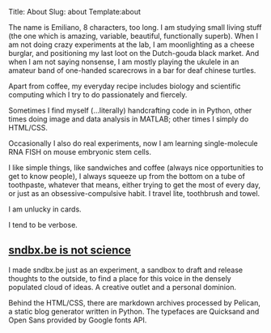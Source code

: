 Title: About
Slug: about
Template:about

The name is Emiliano, 8 characters, too long. I am studying small living stuff (the one which is amazing, variable, beautiful, functionally superb). When I am not doing crazy experiments at the lab, I am moonlighting as a cheese burglar, and positioning my last loot on the Dutch-gouda black market. And when I am not saying nonsense, I am mostly playing the ukulele in an amateur  band of one-handed scarecrows in a bar for deaf chinese turtles.

Apart from coffee, my everyday recipe includes biology and scientific computing which I try to do passionately and fiercely.

Sometimes I find myself (...literally) handcrafting code in  in Python, other times doing image and data analysis in MATLAB; other times I simply do HTML/CSS. 

Occasionally I also do real experiments, now I am learning single-molecule RNA FISH on mouse embryonic stem cells.

I like simple things, like sandwiches and coffee (always nice opportunities to get to know people), I always squeeze up from the bottom on a tube of toothpaste, whatever that means, either trying to get the most of every day, or just as an obsessive-compulsive habit. I travel lite, toothbrush and towel. 

I am unlucky in cards.

I tend to be verbose.

## [sndbx.be is not science](http://cafeirreal.alicewhittenburg.com/review5.htm)

I made sndbx.be just as an experiment, a sandbox to draft and release thoughts to the outside, to find a place for this voice in the densely populated cloud of ideas. A creative outlet and a personal dominion.

Behind the HTML/CSS, there are markdown archives processed by Pelican, a static blog generator written in Python. The typefaces are Quicksand and Open Sans provided by Google fonts API.